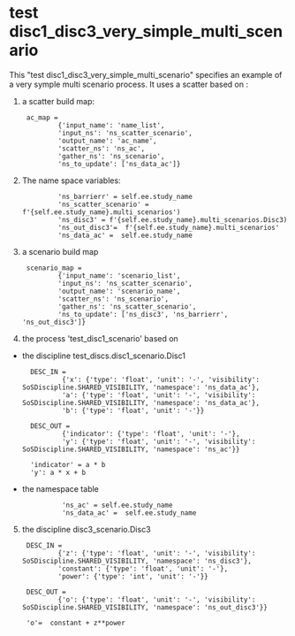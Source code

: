 # test disc1_disc3_very_simple_multi_scenario
This "test disc1_disc3_very_simple_multi_scenario" specifies an example of a very symple multi scenario process.
It uses a scatter based on :

1) a scatter build map:

		ac_map = 
				{'input_name': 'name_list',
				'input_ns': 'ns_scatter_scenario',
				'output_name': 'ac_name',
				'scatter_ns': 'ns_ac',
				'gather_ns': 'ns_scenario',
				'ns_to_update': ['ns_data_ac']}
2) The name space variables:

				'ns_barrierr' = self.ee.study_name
				'ns_scatter_scenario' = f'{self.ee.study_name}.multi_scenarios')
				'ns_disc3' = f'{self.ee.study_name}.multi_scenarios.Disc3)
				'ns_out_disc3'=  f'{self.ee.study_name}.multi_scenarios'
				'ns_data_ac' =  self.ee.study_name
3) a scenario build map

		scenario_map = 
				{'input_name': 'scenario_list',
				'input_ns': 'ns_scatter_scenario',
				'output_name': 'scenario_name',
				'scatter_ns': 'ns_scenario',
				'gather_ns': 'ns_scatter_scenario',
				'ns_to_update': ['ns_disc3', 'ns_barrierr', 'ns_out_disc3']}
4) the process 'test_disc1_scenario' based on 
- the discipline test_discs.disc1_scenario.Disc1

		DESC_IN = 
				{'x': {'type': 'float', 'unit': '-', 'visibility': SoSDiscipline.SHARED_VISIBILITY, 'namespace': 'ns_data_ac'},
				'a': {'type': 'float', 'unit': '-', 'visibility': SoSDiscipline.SHARED_VISIBILITY, 'namespace': 'ns_data_ac'},
				'b': {'type': 'float', 'unit': '-'}}

		DESC_OUT =
				{'indicator': {'type': 'float', 'unit': '-'},
				'y': {'type': 'float', 'unit': '-', 'visibility': SoSDiscipline.SHARED_VISIBILITY, 'namespace': 'ns_ac'}}
	
		'indicator' = a * b
		'y': a * x + b
- the namespace table 

				'ns_ac' = self.ee.study_name
				'ns_data_ac' =  self.ee.study_name


5) the discipline disc3_scenario.Disc3

		DESC_IN = 
				{'z': {'type': 'float', 'unit': '-', 'visibility': SoSDiscipline.SHARED_VISIBILITY, 'namespace': 'ns_disc3'},
				'constant': {'type': 'float', 'unit': '-'},
				'power': {'type': 'int', 'unit': '-'}}

		DESC_OUT =
				{'o': {'type': 'float', 'unit': '-', 'visibility': SoSDiscipline.SHARED_VISIBILITY, 'namespace': 'ns_out_disc3'}}
	
		'o'=  constant + z**power